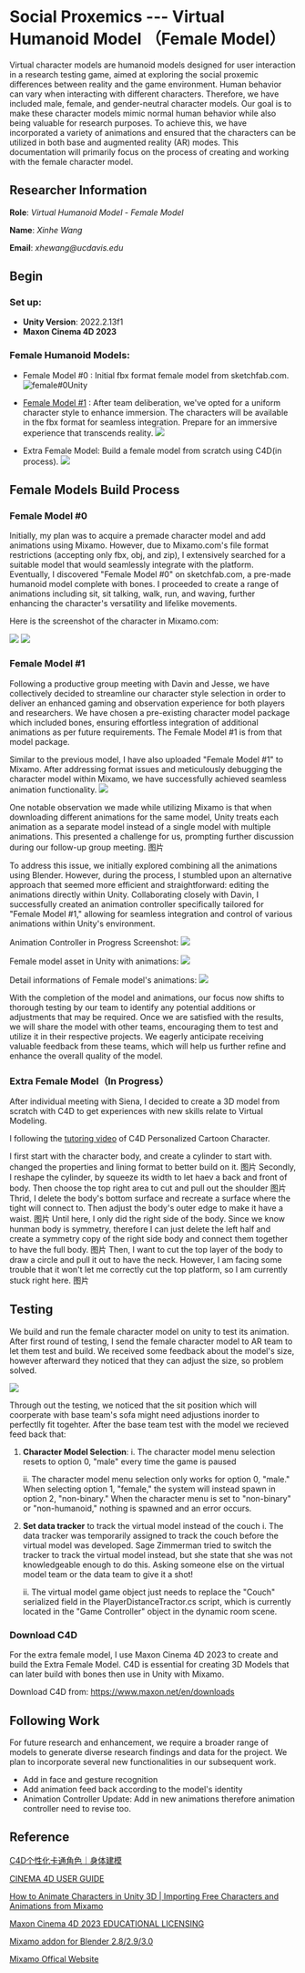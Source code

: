 # Social Proxemics ---  Virtual Humanoid Model （Female Model）
Virtual character models are humanoid models designed for user interaction in a research testing game, aimed at exploring the social proxemic differences between reality and the game environment. Human behavior can vary when interacting with different characters. Therefore, we have included male, female, and gender-neutral character models. Our goal is to make these character models mimic normal human behavior while also being valuable for research purposes. To achieve this, we have incorporated a variety of animations and ensured that the characters can be utilized in both base and augmented reality (AR) modes. This documentation will primarily focus on the process of creating and working with the female character model.

## Researcher Information ##
**Role**: _Virtual Humanoid Model - Female Model_

**Name**: _Xinhe Wang_

**Email**: _xhewang@ucdavis.edu_

## Begin ##

### Set up: 
 -  **Unity Version**: 2022.2.13f1
 -  **Maxon Cinema 4D 2023**



### Female Humanoid Models:
 - Female Model #0 : Initial fbx format female model from sketchfab.com.
![female#0Unity](https://github.com/ssaltzen/ProxResearch/assets/115097655/1e62283d-d7c2-401a-9430-dd2b76a428c3)

 - [Female Model #1](https://github.com/ssaltzen/ProxResearch/tree/8232085f0ba5a2be95de3a856e5253bf874deeec/Social%20Proxima%20Testing/Assets/VirtualModels/Models) : After team deliberation, we've opted for a uniform character style to enhance immersion. The characters will be available in the fbx format for seamless integration. Prepare for an immersive experience that transcends reality.
![](https://hackmd.io/_uploads/HyGZkEQP3.png)


 - Extra Female Model: Build a female model from scratch using C4D(in process).
![](https://hackmd.io/_uploads/rk4GyNmw3.png)



## Female Models Build Process ##


### Female Model #0

Initially, my plan was to acquire a premade character model and add animations using Mixamo. However, due to Mixamo.com's file format restrictions (accepting only fbx, obj, and zip), I extensively searched for a suitable model that would seamlessly integrate with the platform. Eventually, I discovered "Female Model #0" on sketchfab.com, a pre-made humanoid model complete with bones. I proceeded to create a range of animations including sit, sit talking, walk, run, and waving, further enhancing the character's versatility and lifelike movements.

Here is the screenshot of the character in Mixamo.com:

![](https://hackmd.io/_uploads/BkE6fN7wn.png)
![](https://hackmd.io/_uploads/SJBgXE7wh.png)




### Female Model #1

Following a productive group meeting with Davin and Jesse, we have collectively decided to streamline our character style selection in order to deliver an enhanced gaming and observation experience for both players and researchers. We have chosen a pre-existing character model package which included bones, ensuring effortless integration of additional animations as per future requirements. The Female Model #1 is from that model package. 

Similar to the previous model, I have also uploaded "Female Model #1" to Mixamo. After addressing format issues and meticulously debugging the character model within Mixamo, we have successfully achieved seamless animation functionality.
![](https://hackmd.io/_uploads/HyJumVXDn.png)

One notable observation we made while utilizing Mixamo is that when downloading different animations for the same model, Unity treats each animation as a separate model instead of a single model with multiple animations. This presented a challenge for us, prompting further discussion during our follow-up group meeting.
图片

To address this issue, we initially explored combining all the animations using Blender. However, during the process, I stumbled upon an alternative approach that seemed more efficient and straightforward: editing the animations directly within Unity. Collaborating closely with Davin, I successfully created an animation controller specifically tailored for "Female Model #1," allowing for seamless integration and control of various animations within Unity's environment.

Animation Controller in Progress Screenshot:
![](https://hackmd.io/_uploads/S1a67E7P2.png)

Female model asset in Unity with animations:
![](https://hackmd.io/_uploads/SkBh74QD3.png)

Detail informations of Female model's animations:
![](https://hackmd.io/_uploads/ry8MEVXwn.png)

With the completion of the model and animations, our focus now shifts to thorough testing by our team to identify any potential additions or adjustments that may be required. Once we are satisfied with the results, we will share the model with other teams, encouraging them to test and utilize it in their respective projects. We eagerly anticipate receiving valuable feedback from these teams, which will help us further refine and enhance the overall quality of the model.


### Extra Female Model（In Progress）

After individual meeting with Siena, I decided to create a 3D model from scratch with C4D to get experiences with new skills relate to Virtual Modeling. 

I following the [tutoring video](https://www.bilibili.com/video/BV1J24y1z7GC/?spm_id_from=333.880.my_history.page.click&vd_source=eac0914bfe8c5470c96b9f441ab50f36) of C4D Personalized Cartoon Character. 

I first start with the character body, and create a cylinder to start with. changed the properties and lining format to better build on it.
图片
Secondly, I reshape the cylinder, by squeeze its width to let haev a back and front of body. Then choose the top right area to cut and pull out the shoulder 
图片
Thrid, I delete the body's bottom surface and recreate a surface where the tight will connect to. Then adjust the body's outer edge to make it have a waist. 
图片
Until here, I only did the right side of the body. Since we know hunman body is symmetry, therefore I can just delete the left half and create a symmetry copy of the right side body and connect them together to have the full body.
图片
Then, I want to cut the top layer of the body to draw a circle and pull it out to have the neck. However, I am facing some trouble that it won't let me correctly cut the top platform, so I am currently stuck right here.
图片


## Testing ##
We build and run the female character model on unity to test its animation. After first round of testing, I send the female character model to AR team to let them test and build. We received some feedback about the model's size, however afterward they noticed that they can adjust the size, so problem solved. 

![](https://hackmd.io/_uploads/SkIToJEv2.gif)


Through out the testing, we noticed that the sit position which will coorperate with base team's sofa might need adjustions inorder to perfectlly fit togehter. After the base team test with the model we recieved feed back that: 
1. **Character Model Selection**:
    i. The character model menu selection resets to option 0, "male" every time the game is paused
    
    ii. The character model menu selection only works for option 0, "male." When selecting option 1, "female," the system will instead spawn in option 2, "non-binary." When the character menu is set to "non-binary" or "non-humanoid," nothing is spawned and an error occurs. 
    
2. **Set data tracker** to track the virtual model instead of the couch
    i. The data tracker was temporarily assigned to track the couch before the virtual model was developed. Sage Zimmerman tried to switch the tracker to track the virtual model instead, but she state that she was not knowledgeable enough to do this. Asking someone else on the virtual model team or the data team to give it a shot!
    
    ii. The virtual model game object just needs to replace the "Couch" serialized field in the PlayerDistanceTractor.cs script, which is currently located in the "Game Controller" object in the dynamic room scene. 


### Download C4D ###
For the extra female model, I use Maxon Cinema 4D 2023 to create and build the Extra Female Model. C4D is essential for creating 3D Models that can later build with bones then use in Unity with Mixamo.

Download C4D from: https://www.maxon.net/en/downloads


## Following Work ##

For future research and enhancement, we require a broader range of models to generate diverse research findings and data for the project. We plan to incorporate several new functionalities in our subsequent work.

- Add in face and gesture recognition
- Add animation feed back according to the model's identity
- Animation Controller Update: Add in new animations therefore animation controller need to revise too. 


## Reference ##

[C4D个性化卡通角色｜身体建模](https://www.bilibili.com/video/BV1J24y1z7GC/?spm_id_from=333.880.my_history.page.click&vd_source=eac0914bfe8c5470c96b9f441ab50f36) 

[CINEMA 4D USER GUIDE](https://help.maxon.net/c4d/en-us/)

[How to Animate Characters in Unity 3D | Importing Free Characters and Animations from Mixamo](https://www.youtube.com/watch?v=-FhvQDqmgmU)

[Maxon Cinema 4D 2023 EDUCATIONAL LICENSING](https://www.maxon.net/en/educational-licenses)

[Mixamo addon for Blender 2.8/2.9/3.0](https://www.youtube.com/watch?v=wYqJ7AyEuhc)

[Mixamo Offical Website](https://www.mixamo.com/#/)
